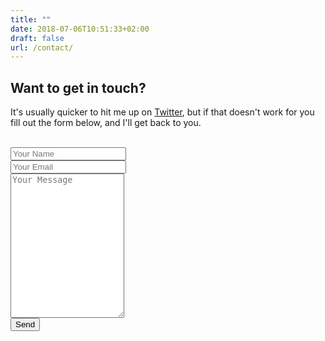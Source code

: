 ```yaml
---
title: ""
date: 2018-07-06T10:51:33+02:00
draft: false
url: /contact/
---
```

## Want to get in touch?

It's usually quicker to hit me up on [Twitter](https://twitter.com/h0bbel), but if that doesn't work for you fill out the form below, and I'll get back to you.

<br/>




<form id="contactform" action="//formspree.io/christian@drible.net" method="POST">
<div class="col-sm-7 slideanim">
  <div class="row">
    <div class="col-sm-6 form-group">
      <input class="form-control" id="name" name="name" placeholder="Your Name" type="text" required>
    </div>
    <div class="col-sm-6 form-group">
      <input class="form-control" id="email" name="_replyto" placeholder="Your Email" type="email" required>
    </div>
  </div>
  <textarea class="form-control" id="comments" name="message" placeholder="Your Message" rows="15"></textarea><br>
  <div class="row">
    <div class="col-sm-12 form-group">
      <button class="btn btn-default pull-right" type="submit">Send</button>
    </div>
  </div>
</div>
<input type="hidden" name="_next" value="/confirmation/" />
<input type="text" name="_gotcha" style="display:none" />
<input type="hidden" name="_subject" value="vNinja Contact Request" />
</form>
